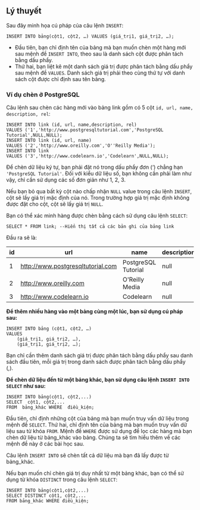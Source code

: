 ## Lý thuyết
Sau đây minh họa cú pháp của câu lệnh `INSERT`:

`INSERT INTO bảng(cột1, cột2, …) VALUES (giá_trị1, giá_trị2, …);`
- Đầu tiên, bạn chỉ định tên của bảng mà bạn muốn chèn một hàng mới sau mệnh đề `INSERT INTO`, theo sau là danh sách cột được phân tách bằng dấu phẩy.
- Thứ hai, bạn liệt kê một danh sách giá trị được phân tách bằng dấu phẩy sau mệnh đề `VALUES`. Danh sách giá trị phải theo cùng thứ tự với danh sách cột được chỉ định sau tên bảng.

### Ví dụ chèn ở PostgreSQL
Câu lệnh sau chèn các hàng mới vào bảng link gồm có 5 cột `id, url, name, description, rel`:
```
INSERT INTO link (id, url, name,description, rel)
VALUES ('1','http://www.postgresqltutorial.com','PostgreSQL Tutorial',NULL,NULL);
INSERT INTO link (id, url, name)
VALUES ('2','http://www.oreilly.com','O''Reilly Media');
INSERT INTO link
VALUES ('3','http://www.codelearn.io','Codelearn',NULL,NULL);
```
Để chèn dữ liệu ký tự, bạn phải đặt nó trong dấu phẩy đơn (‘) chẳng hạn `'PostgreSQL Tutorial'`. Đối với kiểu dữ liệu số, bạn không cần phải làm như vậy, chỉ cần sử dụng các số đơn giản như 1, 2, 3.

Nếu bạn bỏ qua bất kỳ cột nào chấp nhận `NULL` value trong câu lệnh `INSERT`, cột sẽ lấy giá trị mặc định của nó. Trong trường hợp giá trị mặc định không được đặt cho cột, cột sẽ lấy giá trị `NULL`.

Bạn có thể xác minh hàng được chèn bằng cách sử dụng câu lệnh `SELECT`:

`SELECT * FROM link; --Hiển thị tất cả các bản ghi của bảng link`

Đầu ra sẽ là:

| id | url | name | description | rel |
|----|-----|------|-------------|-----|
| 1	| http://www.postgresqltutorial.com	| PostgreSQL Tutorial | null | null |
| 2	| http://www.oreilly.com | O'Reilly Media	| null | null |
| 3	| http://www.codelearn.io	| Codelearn	| null | null |

**Để thêm nhiều hàng vào một bảng cùng một lúc, bạn sử dụng cú pháp sau:**
```
INSERT INTO bảng (cột1, cột2, …) 
VALUES
	(giá_trị1, giá_trị2, …),
	(giá_trị1, giá_trị2, …);
```
Bạn chỉ cần thêm danh sách giá trị được phân tách bằng dấu phẩy sau danh sách đầu tiên, mỗi giá trị trong danh sách được phân tách bằng dấu phẩy (,).

**Để chèn dữ liệu đến từ một bảng khác, bạn sử dụng câu lệnh `INSERT INTO SELECT` như sau:**
```
INSERT INTO bảng(cột1, cột2,...)
SELECT  cột1, cột2,...
FROM  bảng_khác WHERE  điều_kiện;
```
Đầu tiên, chỉ định những cột của bảng mà bạn muốn truy vấn dữ liệu trong mệnh đề `SELECT`. Thứ hai, chỉ định tên của bảng mà bạn muốn truy vấn dữ liệu sau từ khóa `FROM`. Mệnh đề `WHERE` được sử dụng để lọc các hàng mà bạn chèn dữ liệu từ bảng_khác vào bảng. Chúng ta sẽ tìm hiểu thêm về các mệnh đề này ở các bài học sau.

Câu lệnh `INSERT INTO` sẽ chèn tất cả dữ liệu mà bạn đã lấy được từ bảng_khác.

Nếu bạn muốn chỉ chèn giá trị duy nhất từ một bảng khác, bạn có thể sử dụng từ khóa `DISTINCT` trong câu lệnh `SELECT`:
```
INSERT INTO bảng(cột1,cột2,...)
SELECT DISTINCT cột1, cột2,...
FROM bảng_khác WHERE điều_kiện;
```
